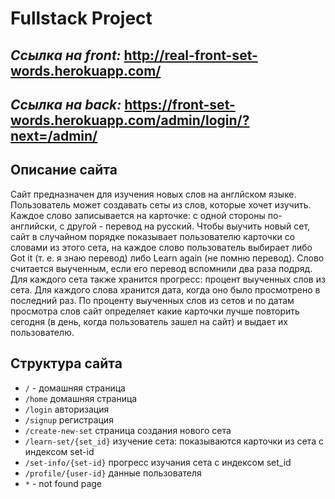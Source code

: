 # Fullstack Project

## *Ссылка на front:* http://real-front-set-words.herokuapp.com/
## *Ссылка на back:* https://front-set-words.herokuapp.com/admin/login/?next=/admin/ 

## Описание сайта
Сайт предназначен для изучения новых слов на англйском языке. 
Пользователь может создавать сеты из слов, которые хочет изучить. Каждое слово записывается на карточке: с одной стороны по-английски, с другой - перевод на русский. 
Чтобы выучить новый сет, сайт в случайном порядке показывает пользователю карточки со словами из этого сета, на каждое слово пользователь выбирает либо  Got it (т. е. я знаю перевод) либо Learn again (не помню перевод). Слово считается выученным, если его перевод вспомнили два раза подряд. 
Для каждого сета также хранится прогресс: процент выученных слов из сета.
Для каждого слова хранится дата, когда оно было просмотрено в последний раз.
По проценту выученных слов из сетов и по датам просмотра слов сайт определяет какие карточки лучше повторить сегодня (в день, когда пользователь зашел на сайт) и выдает их пользователю.

## Структура сайта
-  `/` - домашняя страница
- `/home` домашняя страница
- `/login` авторизация
- `/signup` регистрация
- `/create-new-set` страница создания нового сета
- `/learn-set/{set_id}`  изучение сета: показываются карточки из сета с индексом set-id
- `/set-info/{set-id}`  прогресс изучания сета с индексом set_id
- `/profile/{user-id}`  данные пользователя 
- `*` - not found page
